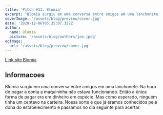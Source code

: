 ```yaml
---
title: 'Pitch #11: Blomia'
excerpt: 'Blomia surgiu em uma conversa entre amigos em uma lanchonete. Na hora de pagar a conta a maquininha não estava funcionando.'
coverImage: '/assets/blog/preview/cover.jpg'
date: '2020-12-06T05:35:07.322Z'
author:
  name: Blomia
  picture: '/assets/blog/authors/joe.jpeg'
ogImage:
  url: '/assets/blog/preview/cover.jpg'
---
```


[Link site Blomia ](https://blomia.com.br/)

## Informacoes

Blomia surgiu em uma conversa entre amigos em uma lanchonete. Na hora de pagar a conta a maquininha não estava funcionando. Então a única forma de pagar era em dinheiro em espécie. Mas como esperado, ninguém tinha um centavo na carteira. Nossa sorte é que já éramos conhecidos pela dona do estabelecimento e passamos no dia seguinte para acertar.

